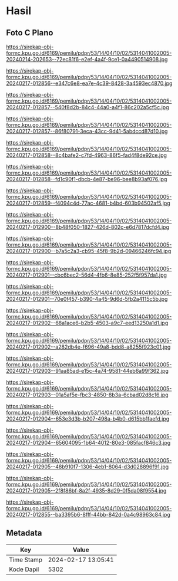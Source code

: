# Hasil

## Foto C Plano

https://sirekap-obj-formc.kpu.go.id/6169/pemilu/pdpr/53/14/04/10/02/5314041002005-20240214-202653--72ec81f6-e2ef-4a4f-9ce1-0a4490514908.jpg

https://sirekap-obj-formc.kpu.go.id/6169/pemilu/pdpr/53/14/04/10/02/5314041002005-20240217-012856--e347c6e8-ea7e-4c39-8428-3a4593ec4870.jpg

https://sirekap-obj-formc.kpu.go.id/6169/pemilu/pdpr/53/14/04/10/02/5314041002005-20240217-012857--540f8d2b-84c4-44a0-a4f1-86c202a5cf5c.jpg

https://sirekap-obj-formc.kpu.go.id/6169/pemilu/pdpr/53/14/04/10/02/5314041002005-20240217-012857--86f80791-3eca-43cc-9d41-5abdccd87d10.jpg

https://sirekap-obj-formc.kpu.go.id/6169/pemilu/pdpr/53/14/04/10/02/5314041002005-20240217-012858--8c4bafe2-c7fd-4963-86f5-fad4f8de92ce.jpg

https://sirekap-obj-formc.kpu.go.id/6169/pemilu/pdpr/53/14/04/10/02/5314041002005-20240217-012858--fd1c90f1-dbcb-4e87-be96-bee8b93af076.jpg

https://sirekap-obj-formc.kpu.go.id/6169/pemilu/pdpr/53/14/04/10/02/5314041002005-20240217-012859--f4094c4d-77ac-4681-b4bd-603b94502af5.jpg

https://sirekap-obj-formc.kpu.go.id/6169/pemilu/pdpr/53/14/04/10/02/5314041002005-20240217-012900--8b48f050-1827-426d-802c-e6d7817dcfd4.jpg

https://sirekap-obj-formc.kpu.go.id/6169/pemilu/pdpr/53/14/04/10/02/5314041002005-20240217-012900--b7a5c2a3-cb95-45f8-9b2d-09466246fc94.jpg

https://sirekap-obj-formc.kpu.go.id/6169/pemilu/pdpr/53/14/04/10/02/5314041002005-20240217-012901--cbc6bec2-56d4-4fb6-8e85-252f5f957da1.jpg

https://sirekap-obj-formc.kpu.go.id/6169/pemilu/pdpr/53/14/04/10/02/5314041002005-20240217-012901--70e0f457-b390-4a45-9d6d-5fb2a4115c5b.jpg

https://sirekap-obj-formc.kpu.go.id/6169/pemilu/pdpr/53/14/04/10/02/5314041002005-20240217-012902--68a1ace6-b2b5-4503-a9c7-eed13250a1d1.jpg

https://sirekap-obj-formc.kpu.go.id/6169/pemilu/pdpr/53/14/04/10/02/5314041002005-20240217-012902--a282db4e-f696-49a8-bdd8-a8255f923c01.jpg

https://sirekap-obj-formc.kpu.go.id/6169/pemilu/pdpr/53/14/04/10/02/5314041002005-20240217-012903--91aa85ad-e15c-4a74-9581-44eb6a99f362.jpg

https://sirekap-obj-formc.kpu.go.id/6169/pemilu/pdpr/53/14/04/10/02/5314041002005-20240217-012903--01a5af5e-fbc3-4850-8b3a-6cbad02d8c16.jpg

https://sirekap-obj-formc.kpu.go.id/6169/pemilu/pdpr/53/14/04/10/02/5314041002005-20240217-012904--653e3d3b-b207-498a-b4b0-d615bb1faefd.jpg

https://sirekap-obj-formc.kpu.go.id/6169/pemilu/pdpr/53/14/04/10/02/5314041002005-20240217-012904--65604095-1b64-4012-80e3-085facf846c3.jpg

https://sirekap-obj-formc.kpu.go.id/6169/pemilu/pdpr/53/14/04/10/02/5314041002005-20240217-012905--48b910f7-1306-4eb1-8064-d3d028896f91.jpg

https://sirekap-obj-formc.kpu.go.id/6169/pemilu/pdpr/53/14/04/10/02/5314041002005-20240217-012905--2f8f86bf-8a2f-4935-8d29-0f5da08f9554.jpg

https://sirekap-obj-formc.kpu.go.id/6169/pemilu/pdpr/53/14/04/10/02/5314041002005-20240217-012855--ba3395b6-8fff-44bb-842d-0a4c98963c84.jpg


## Metadata

| Key        | Value               |
| ---------- | ------------------- |
| Time Stamp | 2024-02-17 13:05:41 |
| Kode Dapil | 5302                |



